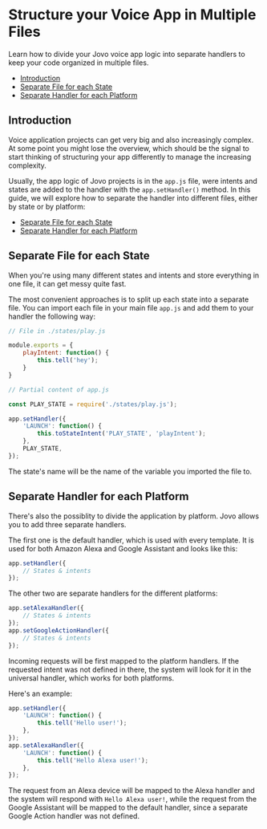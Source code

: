 # Structure your Voice App in Multiple Files

Learn how to divide your Jovo voice app logic into separate handlers to keep your code organized in multiple files.

* [Introduction](#introduction)
* [Separate File for each State](#separate-file-for-each-state)
* [Separate Handler for each Platform](#separate-handler-for-each-platform)

## Introduction

Voice application projects can get very big and also increasingly complex. At some point you might lose the overview, which should be the signal to start thinking of structuring your app differently to manage the increasing complexity.

Usually, the app logic of Jovo projects is in the `app.js` file, were intents and states are added to the handler with the `app.setHandler()` method. In this guide, we will explore how to separate the handler into different files, either by state or by platform:

* [Separate File for each State](#separate-file-for-each-state)
* [Separate Handler for each Platform](#separate-handler-for-each-platform)


## Separate File for each State

When you're using many different states and intents and store everything in one file, it can get messy quite fast.

The most convenient approaches is to split up each state into a separate file. You can import each file in your main file `app.js` and add them to your handler the following way:

```javascript
// File in ./states/play.js

module.exports = {
    playIntent: function() {
        this.tell('hey');
    }
}
```

```javascript
// Partial content of app.js

const PLAY_STATE = require('./states/play.js');

app.setHandler({
    'LAUNCH': function() {
        this.toStateIntent('PLAY_STATE', 'playIntent');
    },
    PLAY_STATE,
});
```

The state's name will be the name of the variable you imported the file to.

## Separate Handler for each Platform

There's also the possiblity to divide the application by platform. Jovo allows you to add three separate handlers.

The first one is the default handler, which is used with every template. It is used for both Amazon Alexa and Google Assistant and looks like this:

```javascript
app.setHandler({
    // States & intents
});
```

The other two are separate handlers for the different platforms:

```javascript
app.setAlexaHandler({
    // States & intents
});
app.setGoogleActionHandler({
    // States & intents
});
```

Incoming requests will be first mapped to the platform handlers. If the requested intent was not defined in there, the system will look for it in the universal handler, which works for both platforms.

Here's an example:

```javascript
app.setHandler({
    'LAUNCH': function() {
        this.tell('Hello user!');
    },
});
app.setAlexaHandler({
    'LAUNCH': function() {
        this.tell('Hello Alexa user!');
    },
});
```

The request from an Alexa device will be mapped to the Alexa handler and the system will respond with `Hello Alexa user!`, while the request from the Google Assistant will be mapped to the default handler, since a separate Google Action handler was not defined.

<!--[metadata]: { "description": "Learn how to divide your Jovo voice app logic into separate handlers to keep your code organized in multiple files." }-->
